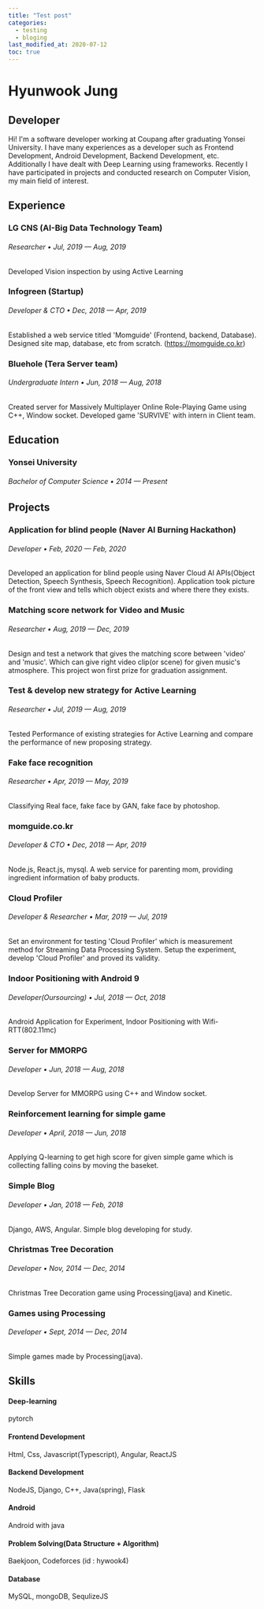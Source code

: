 ```yaml
---
title: "Test post"
categories:
  - testing
  - bloging
last_modified_at: 2020-07-12
toc: true
---
```




# Hyunwook Jung



## Developer

Hi! I'm a software developer working at Coupang after graduating Yonsei University. I have many experiences as a developer such as Frontend Development, Android Development, Backend Development, etc. Additionally I have dealt with Deep Learning using frameworks. Recently I have  participated in projects and conducted research on Computer Vision, my main field of interest.





## Experience

### LG CNS (AI-Big Data Technology Team)

###### Researcher • Jul, 2019 — Aug, 2019

Developed Vision inspection by using Active Learning



### Infogreen (Startup)

###### Developer & CTO • Dec, 2018 — Apr, 2019

Established a web service titled 'Momguide' (Frontend, backend, Database). Designed site map, database, etc from scratch.   (https://momguide.co.kr)



### Bluehole (Tera Server team)

###### Undergraduate Intern • Jun, 2018 — Aug, 2018

Created server for Massively Multiplayer Online Role-Playing Game using C++, Window socket. Developed game 'SURVIVE' with intern in Client team.





## Education

### Yonsei University

###### Bachelor of Computer Science • 2014 — Present





## Projects

### Application for blind people (Naver AI Burning Hackathon)

###### Developer • Feb, 2020 — Feb, 2020

Developed an application for blind people using Naver Cloud AI APIs(Object Detection, Speech Synthesis, Speech Recognition). Application took picture of the front view and tells which object exists and where there they exists.



### Matching score network for Video and Music

###### Researcher • Aug, 2019 — Dec, 2019

Design and test a network that gives the matching score between 'video' and 'music'. Which can give right video clip(or scene) for given music's atmosphere. This project won first prize for graduation assignment.



### Test & develop new strategy for Active Learning

###### Researcher • Jul, 2019 — Aug, 2019

Tested Performance of existing strategies for Active Learning and compare the performance of new proposing strategy.



### Fake face recognition

###### Researcher • Apr, 2019 — May, 2019

Classifying Real face, fake face by GAN, fake face by photoshop.



### momguide.co.kr

###### Developer & CTO • Dec, 2018 — Apr, 2019

Node.js, React.js, mysql. A web service for parenting mom, providing ingredient information of baby products.



### Cloud Profiler 

###### Developer & Researcher • Mar, 2019 — Jul, 2019

Set an environment for testing 'Cloud Profiler' which is measurement method for Streaming Data Processing System. Setup the experiment, develop 'Cloud Profiler' and proved its validity.



### Indoor Positioning with Android 9

###### Developer(Oursourcing) • Jul, 2018 — Oct, 2018

Android Application for Experiment, Indoor Positioning with Wifi-RTT(802.11mc)



### Server for MMORPG

###### Developer • Jun, 2018 — Aug, 2018

Develop Server for MMORPG using C++ and Window socket.



### Reinforcement learning for simple game

###### Developer • April, 2018 — Jun, 2018

Applying Q-learning to get high score for given simple game which is collecting falling coins by moving the baseket.



### Simple Blog

###### Developer • Jan, 2018 — Feb, 2018

Django, AWS, Angular. Simple blog developing for study.



### Christmas Tree Decoration

###### Developer • Nov, 2014 — Dec, 2014

Christmas Tree Decoration game using Processing(java) and Kinetic.



### Games using Processing

###### Developer • Sept, 2014 — Dec, 2014

Simple games made by Processing(java).





## Skills

#### Deep-learning

pytorch



#### Frontend Development

Html, Css, Javascript(Typescript), Angular, ReactJS



#### Backend Development 

NodeJS, Django, C++, Java(spring), Flask



#### Android

Android with java



#### Problem Solving(Data Structure + Algorithm)

Baekjoon, Codeforces   (id : hywook4)



#### Database

MySQL, mongoDB, SequlizeJS


